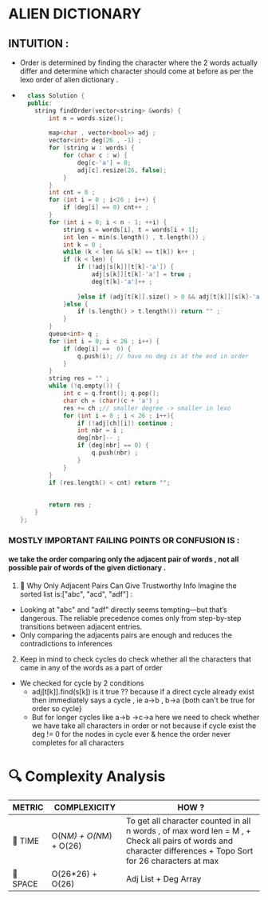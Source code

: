 # ALIEN DICTIONARY 
## INTUITION : 
- Order is determined by finding the character where the 2 words actually differ and determine which character should come at before as per the lexo order of alien dictionary .

- ```cpp
    class Solution {
    public:
      string findOrder(vector<string> &words) {
          int n = words.size(); 
          
          map<char , vector<bool>> adj ;
          vector<int> deg(26 , -1) ;
          for (string w : words) {
              for (char c : w) {
                  deg[c-'a'] = 0;
                  adj[c].resize(26, false);
              }
          }
          int cnt = 0 ;
          for (int i = 0 ; i<26 ; i++) {
              if (deg[i] == 0) cnt++ ;
          }
          for (int i = 0; i < n - 1; ++i) {
              string s = words[i], t = words[i + 1];
              int len = min(s.length() , t.length()) ;
              int k = 0 ;    
              while (k < len && s[k] == t[k]) k++ ;
              if (k < len) {
                  if (!adj[s[k]][t[k]-'a']) {
                      adj[s[k]][t[k]-'a'] = true ;
                      deg[t[k]-'a']++ ;
                      
                  }else if (adj[t[k]].size() > 0 && adj[t[k]][s[k]-'a']) return "";// direct rev edge
              }else {
                  if (s.length() > t.length()) return "" ;
              }
          }
          queue<int> q ;
          for (int i = 0; i < 26 ; i++) {
              if (deg[i] ==  0) {
                  q.push(i); // have no deg is at the end in order
              }
          }
          string res = "" ;
          while (!q.empty()) {
              int c = q.front(); q.pop();
              char ch = (char)(c + 'a') ;
              res += ch ;// smaller degree -> smaller in lexo
              for (int i = 0 ; i < 26 ; i++){
                  if (!adj[ch][i]) continue ;
                  int nbr = i ;
                  deg[nbr]-- ;
                  if (deg[nbr] == 0) {
                      q.push(nbr) ;
                  }
              }
          }
          if (res.length() < cnt) return "";
          
          
          return res ;
      }
  };
  ```

### MOSTLY IMPORTANT FAILING POINTS OR CONFUSION IS :
#### we take the order comparing only the adjacent pair of words , not all possible pair of words of the given dictionary .
1) 🤯 Why Only Adjacent Pairs Can Give Trustworthy Info
Imagine the sorted list is:["abc", "acd", "adf"] :
- Looking at "abc" and "adf" directly seems tempting—but that’s dangerous. The reliable precedence comes only from step-by-step transitions between adjacent entries.
-  Only comparing the adjacents pairs are enough and reduces the contradictions to inferences
2) Keep in mind to check cycles do check whether all the characters that came in any of the words as a part of order
 - We checked for cycle by 2 conditions
   - adj[t[k]].find(s[k])  is it true ?? because if a direct cycle already exist then immediately says a cycle , ie a->b , b->a  {both can't be true for order so cycle}
   - But for longer cycles like a->b ->c->a  here we need to check whether we have take all characters in order or not because if cycle exist the deg != 0 for the nodes in cycle ever & hence the order never completes for all characters


  
# 🔍 Complexity Analysis

| METRIC   | COMPLEXICITY  |    HOW ? |
|-----------|-------------|------------|
| 🧭 TIME  |  O(N*M) + O(N*M) + O(26)  | To get all character counted in all n words , of max word len = M , + Check all pairs of words  and character differences + Topo Sort for 26 characters at max|
| 🧠 SPACE |  O(26*26) + O(26)   |   Adj List + Deg Array         |
   
